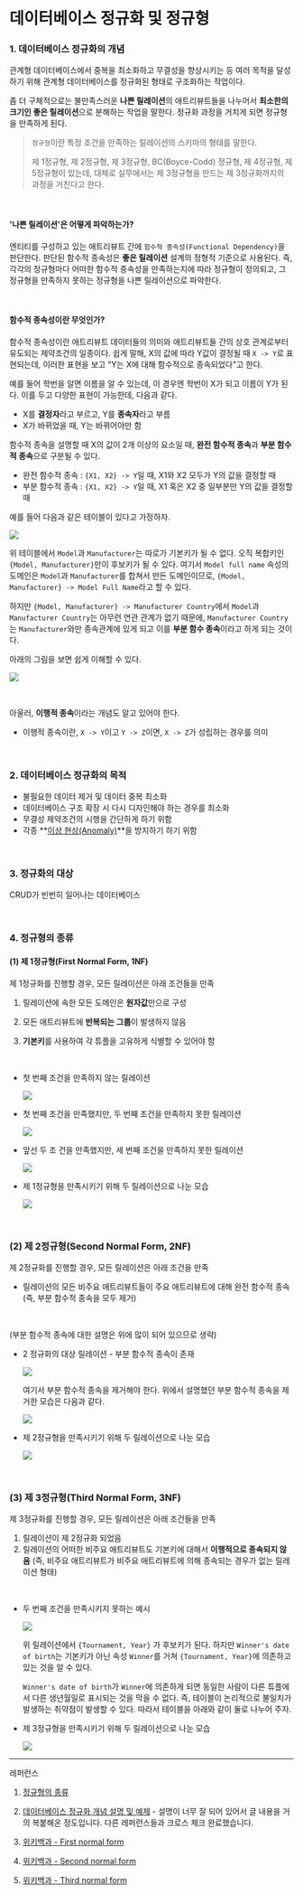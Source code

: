 # 데이터베이스 정규화 및 정규형

### 1. 데이터베이스 정규화의 개념 

관계형 데이터베이스에서 중복을 최소화하고 무결성을 향상시키는 등 여러 목적을 달성하기 위해 관계형 데이터베이스를 정규화된 형태로 구조화하는 작업이다. 

좀 더 구체적으로는 불만족스러운 **나쁜 릴레이션**의 애트리뷰트들을 나누어서 **최소한의 크기인 좋은 릴레이션**으로 분해하는 작업을 말한다. 정규화 과정을 거치게 되면 정규형을 만족하게 된다. 

> `정규형`이란 특정 조건을 만족하는 릴레이션의 스키마의 형태를 말한다.
>
> 제 1정규형, 제 2정규형, 제 3정규형, BC(Boyce-Codd) 정규형, 제 4정규형, 제 5정규형이 있는데, 대체로 실무에서는 제 3정규형을 만드는 제 3정규화까지의 과정을 거친다고 한다.

<br>
 
#### '나쁜 릴레이션'은 어떻게 파악하는가?

엔티티를 구성하고 있는 애트리뷰트 간에 `함수적 종속성(Functional Dependency)`을 판단한다. 판단된 함수적 종속성은 **좋은 릴레이션** 설계의 정형적 기준으로 사용된다. 즉, 각각의 정규형마다 어떠한 함수적 종속성을 만족하는지에 따라 정규형이 정의되고, 그 정규형을 만족하지 못하는 정규형을 나쁜 릴레이션으로 파악한다.

<br>

#### 함수적 종속성이란 무엇인가?

함수적 종속성이란 애트리뷰트 데이터들의 의미와 애트리뷰트들 간의 상호 관계로부터 유도되는 제약조건의 일종이다. 쉽게 말해, X의 값에 따라 Y값이 결정될 때 `X -> Y`로 표현되는데, 이러한 표현을 보고 "Y는 X에 대해 함수적으로 종속되었다"고 한다.

예를 들어 학번을 알면 이름을 알 수 있는데, 이 경우엔 학번이 X가 되고 이름이 Y가 된다. 이를 두고 다양한 표현이 가능한데, 다음과 같다.

- X를 **결정자**라고 부르고, Y를 **종속자**라고 부름
- X가 바뀌었을 때, Y는 바뀌어야만 함

함수적 종속을 설명할 때 X의 값이 2개 이상의 요소일 때, **완전 함수적 종속**과 **부분 함수적 종속**으로 구분될 수 있다.

- 완전 함수적 종속 : `{X1, X2} -> Y`일 때, X1와 X2 모두가 Y의 값을 결정할 때
- 부분 함수적 종속 : `{X1, X2} -> Y`일 때, X1 혹은 X2 중 일부분만 Y의 값을 결정할 때

예를 들어 다음과 같은 테이블이 있다고 가정하자.

![](https://i.imgur.com/WSy0UCM.png)

위 테이블에서 `Model`과 `Manufacturer`는 따로가 기본키가 될 수 없다. 오직 복합키인 `{Model, Manufacturer}`만이 후보키가 될 수 있다.
여기서 `Model full name` 속성의 도메인은 `Model`과 `Manufacturer`를 합쳐서 만든 도메인이므로, `{Model, Manufacturer} -> Model Full Name`라고 할 수 있다. 

하지만 `{Model, Manufacturer} -> Manufacturer Country`에서 `Model`과 `Manufacturer Country`는 아무런 연관 관계가 없기 때문에, `Manufacturer Country`는 `Manufacturer`와만 종속관계에 있게 되고 이를 **부분 함수 종속**이라고 하게 되는 것이다. 

아래의 그림을 보면 쉽게 이해할 수 있다.

![](https://i.imgur.com/LV06OxL.png)

<br>

아울러, **이행적 종속**이라는 개념도 알고 있어야 한다.

- 이행적 종속이란, `X -> Y`이고 `Y -> Z`이면, `X -> Z`가 성립하는 경우를 의미

<br>

### 2. 데이터베이스 정규화의 목적

- 불필요한 데이터 제거 및 데이터 중복 최소화
- 데이터베이스 구조 확장 시 다시 디자인해야 하는 경우를 최소화
- 무결성 제약조건의 시행을 간단하게 하기 위함
- 각종 **[이상 현상(Anomaly)](https://gyoogle.dev/blog/computer-science/data-base/Anomaly.html)**을 방지하기 하기 위함

<br>

### 3. 정규화의 대상

CRUD가 빈번히 일어나는 데이터베이스

<br>

### 4. 정규형의 종류

#### (1) 제 1정규형(First Normal Form, 1NF)

제 1정규화를 진행할 경우, 모든 릴레이션은 아래 조건들을 만족

1. 릴레이션에 속한 모든 도메인은 **원자값**만으로 구성

2. 모든 애트리뷰트에 **반복되는 그룹**이 발생하지 않음

3. **기본키**를 사용하여 각 튜플을 고유하게 식별할 수 있어야 함

<br>

- 첫 번째 조건을 만족하지 않는 릴레이션

  ![](https://i.imgur.com/cDL6ngy.png)

- 첫 번째 조건을 만족했지만, 두 번째 조건을 만족하지 못한 릴레이션

  ![](https://i.imgur.com/E2kvxX2.png)

- 앞선 두 조 건을 만족했지만, 세 번째 조건을 만족하지 못한 릴레이션

  ![](https://i.imgur.com/7XACX23.png)

- 제 1정규형을 만족시키기 위해 두 릴레이션으로 나눈 모습

  ![](C:\Users\USER\AppData\Roaming\Typora\typora-user-images\image-20210104024152484.png)

<br>

### (2) 제 2정규형(Second Normal Form, 2NF)

제 2정규화를 진행할 경우, 모든 릴레이션은 아래 조건을 만족

- 릴레이션의 모든 비주요 애트리뷰트들이 주요 애트리뷰트에 대해 완전 함수적 종속
  (즉, 부분 함수적 종속을 모두 제거)

<br>

(부분 함수적 종속에 대한 설명은 위에 많이 되어 있으므로 생략)

- 2 정규화의 대상 릴레이션 - 부분 함수적 종속이 존재

  ![](https://i.imgur.com/DipbEam.png)

  여기서 부분 함수적 종속을 제거해야 한다. 위에서 설명했던 부분 함수적 종속을 제거한 모습은 다음과 같다.
  
  ![](https://i.imgur.com/l2wdqaQ.png)

- 제 2정규형을 만족시키기 위해 두 릴레이션으로 나눈 모습

  ![](https://i.imgur.com/WsuvA0A.png)

<br>

### (3) 제 3정규형(Third Normal Form, 3NF)

제 3정규화를 진행할 경우, 모든 릴레이션은 아래 조건들을 만족

1. 릴레이션이 제 2정규화 되었음
2. 릴레이션의 어떠한 비주요 애트리뷰트도 기본키에 대해서 **이행적으로 종속되지 않음**
   (즉, 비주요 애트리뷰트가 비주요 애트리뷰트에 의해 종속되는 경우가 없는 릴레이션 형태)

<br>

- 두 번째 조건을 만족시키지 못하는 예시

  ![](https://i.imgur.com/bNN2yWZ.png)

  위 릴레이션에서 `{Tournament, Year}` 가 후보키가 된다. 하지만 `Winner's date of birth`는 기본키가 아닌 속성 `Winner`를 거쳐 `{Tournament, Year}`에 의존하고 있는 것을 알 수 있다. 

  `Winner's date of birth`가 `Winner`에 의존하게 되면 동일한 사람이 다른 튜플에서 다른 생년월일로 표시되는 것을 막을 수 없다. 즉, 테이블이 논리적으로 불일치가 발생하는 취약점이 발생할 수 있다. 따라서 테이블을 아래와 같이 둘로 나누어 주자.

- 제 3정규형을 만족시키기 위해 두 릴레이션으로 나눈 모습

  ![](https://i.imgur.com/TFg5fXb.png)



---

레퍼런스

1. [정규형의 종류](http://wiki.gurubee.net/pages/viewpage.action?pageId=28115399)

2. [데이터베이스 정규화 개념 설명 및 예제](https://wkdtjsgur100.github.io/database-normalization/) - 설명이 너무 잘 되어 있어서 글 내용을 거의 복붙해온 정도입니다. 다른 레퍼런스들과 크로스 체크 완료했습니다.

3. [위키백과 - First normal form](https://en.wikipedia.org/wiki/First_normal_form)
4. [위키백과 - Second normal form](https://en.wikipedia.org/wiki/Second_normal_form)

5. [위키백과 - Third normal form](https://en.wikipedia.org/wiki/Third_normal_form)


